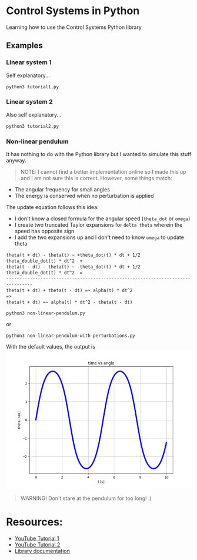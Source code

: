 # Control Systems in Python
Learning how to use the Control Systems Python library

## Examples
### Linear system 1
Self explanatory...
```bash
python3 tutorial1.py
```
### Linear system 2
Also self explanatory...
```bash
python3 tutorial2.py
```

### Non-linear pendulum
It has nothing to do with the Python library but I wanted to simulate this stuff anyway.

> NOTE: I cannot find a better implementation online so I made this up and I am not sure this is correct.
However, some things match:
- The angular frequency for small angles
- The energy is conserved when no perturbation is applied

The update equation follows this idea:
- I don't know a closed formula for the angular speed (`theta_dot` or `omega`)
- I create two truncated Taylor expansions for `delta theta` wherein the speed has opposite sign
- I add the two expansions up and I don't need to know `omega` to update theta

```
theta(t + dt) - theta(t) ~ +theta_dot(t) * dt + 1/2 theta_double_dot(t) * dt^2  +
theta(t - dt) - theta(t) ~ -theta_dot(t) * dt + 1/2 theta_double_dot(t) * dt^2  =
--------------------------------------------------------------------------------
theta(t + dt) + theta(t - dt) =~ alpha(t) * dt^2
=>
theta(t + dt) =~ alpha(t) * dt^2 - theta(t - dt)
```

```
python3 non-linear-pendulum.py
```
or
```
python3 non-linear-pendulum-with-perturbations.py
```


With the default values, the output is
![./doc/time-vs-angle.png](doc/time-vs-angle.png)

> WARNING! Don't stare at the pendulum for too long! :)

# Resources:
- [YouTube Tutorial 1](https://www.youtube.com/watch?v=ZNBAq9dT4IE)
- [YouTube Tutorial 2](https://www.youtube.com/watch?v=qBDcHKkHzIE&t)
- [Library documentation](https://python-control.readthedocs.io/en/0.10.1/)
